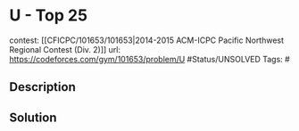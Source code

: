 # U - Top 25

contest: [[CFICPC/101653/101653|2014-2015 ACM-ICPC Pacific Northwest Regional Contest (Div. 2)]]
url: https://codeforces.com/gym/101653/problem/U
#Status/UNSOLVED
Tags: #

## Description

## Solution

